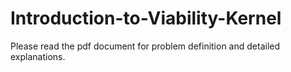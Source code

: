 # Introduction-to-Viability-Kernel
Please read the pdf document for problem definition and detailed explanations. 

